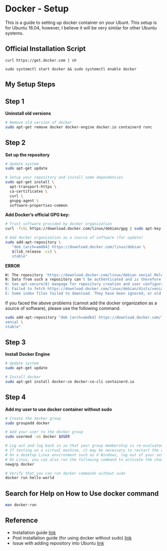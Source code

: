 # Docker - Setup

This is a guide to setting up docker container on your Ubunt. This setup is for Ubuntu 16.04, however, I believe it will be very similar for other Ubuntu systems.

## Official Installation Script

```
curl https://get.docker.com | sh

sudo systemctl start docker && sudo systemctl enable docker
```

## My Setup Steps

## Step 1

**Uninstall old versions**

```bash
# Remove old version of docker
sudo apt-get remove docker docker-engine docker.io containerd runc
```

## Step 2

**Set up the repository**

```bash
# Update system
sudo apt-get update

# Setup your repository and install some dependencies
sudo apt-get install \
  apt-transport-https \
  ca-certificates \
  curl \
  gnupg-agent \
  software-properties-common
```

**Add Docker’s official GPG key:**

```bash
# Trust software provided by docker organization
curl -fsSL https://download.docker.com/linux/debian/gpg | sudo apt-key add -

# Add docker organization as a source of software (for update)
sudo add-apt-repository \
   "deb [arch=amd64] https://download.docker.com/linux/debian \
   $(lsb_release -cs) \
   stable"
```

**ERROR**

```bash
W: The repository 'https://download.docker.com/linux/debian xenial Release' does not have a Release file.
N: Data from such a repository can't be authenticated and is therefore potentially dangerous to use.
N: See apt-secure(8) manpage for repository creation and user configuration details.
E: Failed to fetch https://download.docker.com/linux/debian/dists/xenial/stable/binary-amd64/Packages  404  Not Found
E: Some index files failed to download. They have been ignored, or old ones used instead.
```

If you faced the above problems (cannot add the docker organization as a source of software), please use the following command.

```bash
sudo add-apt-repository "deb [arch=amd64] https://download.docker.com/linux/ubuntu \
xenial \
stable"
```

## Step 3

**Install Docker Engine**

```bash
# Update system
sudo apt-get update

# Install docker
sudo apt-get install docker-ce docker-ce-cli containerd.io
```

## Step 4

**Add my user to use docker container without sudo**

```bash
# Create the docker group
sudo groupadd docker

# Add your user to the docker group
sudo usermod -aG docker $USER

# Log out and log back in so that your group membership is re-evaluated.
# If testing on a virtual machine, it may be necessary to restart the virtual machine for changes to take effect.
# On a desktop Linux environment such as X Windows, log out of your session completely and then log back in.
# On Linux, you can also run the following command to activate the changes to groups:
newgrp docker

# Verify that you can run docker commands without sudo
docker run hello-world
```

## Search for Help on How to Use docker command

```bash
man docker-run
```

## Reference

- Installation guide [link](https://docs.docker.com/engine/install/debian/)
- Post installation guide (for using docker without sudo) [link](https://docs.docker.com/engine/install/linux-postinstall/)
- Issue with adding repository into Ubuntu [link](https://stackoverflow.com/questions/41133455/docker-repository-does-not-have-a-release-file-on-running-apt-get-update-on-ubun)
